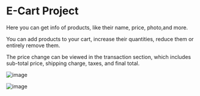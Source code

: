 # E-Cart Project

Here you can get info of products, like their name, price, photo,and more.

You can add products to your cart, increase their quantities, reduce them or entirely remove them. 

The price change can be viewed in the transaction section, which includes sub-total price, shipping charge, taxes, and final total.

![image](https://github.com/subratkumarnayak02/E-Cart-Project/assets/79637254/91d5a365-5862-42b8-8447-a4b20e689e76)

![image](https://github.com/subratkumarnayak02/E-Cart-Project/assets/79637254/b0d9632c-eeed-4bea-9b0c-6c151add9641)

